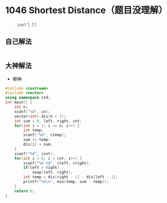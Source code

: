 # 1046 Shortest Distance（题目没理解）

> part 1, 1.1



## 自己解法

```c++

```



## 大神解法

- 柳神

```c++
#include <iostream>
#include <vector>
using namespace std;
int main() {
    int n;
    scanf("%d", &n);
    vector<int> dis(n + 1);
    int sum = 0, left, right, cnt;
    for(int i = 1; i <= n; i++) {
        int temp;
        scanf("%d", &temp);
        sum += temp;
        dis[i] = sum;
    }
    scanf("%d", &cnt);
    for(int i = 0; i < cnt; i++) {
        scanf("%d %d", &left, &right);
        if(left > right)
            swap(left, right);
        int temp = dis[right - 1] - dis[left - 1];
        printf("%d\n", min(temp, sum - temp));
    }
    return 0;
}
```



